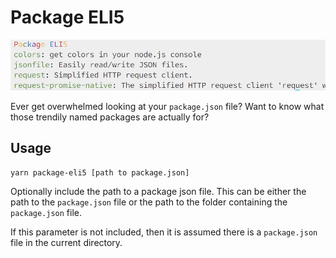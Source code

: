 # Package ELI5

![](./package-eli5.png)

Ever get overwhelmed looking at your `package.json` file? Want to know what those trendily named packages are actually for?

## Usage

```bash
yarn package-eli5 [path to package.json]
```

Optionally include the path to a package json file. This can be either the path to the `package.json` file or the path to the folder containing the `package.json` file.

If this parameter is not included, then it is assumed there is a `package.json` file in the current directory.
